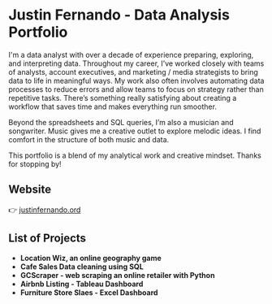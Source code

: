 # Justin Fernando - Data Analysis Portfolio

I'm a data analyst with over a decade of experience preparing, exploring, and interpreting data. Throughout my career, I’ve worked closely with teams of analysts, account executives, and marketing / media strategists to bring data to life in meaningful ways. My work also often involves automating data processes to reduce errors and allow teams to focus on strategy rather than repetitive tasks. There’s something really satisfying about creating a workflow that saves time and makes everything run smoother.

Beyond the spreadsheets and SQL queries, I’m also a musician and songwriter. Music gives me a creative outlet to explore melodic ideas. I find comfort in the structure of both music and data.

This portfolio is a blend of my analytical work and creative mindset. Thanks for stopping by!

## Website

👉 [justinfernando.ord](https://justinfernando.org)

## List of Projects

- **Location Wiz, an online geography game**
- **Cafe Sales Data cleaning using SQL**
- **GCScraper - web scraping an online retailer with Python**
- **Airbnb Listing - Tableau Dashboard**
- **Furniture Store Slaes - Excel Dashboard**
